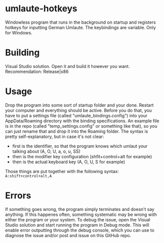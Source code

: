 # umlaute-hotkeys
Windowless program that runs in the background on startup and registers hotkeys for inputting German Umlaute. The keybindings are variable. Only for Windows.

# Building
Visual Studio solution. Open it and build it however you want. Recommendation: Release|x86

# Usage
Drop the program into some sort of startup folder and your done. Restart your computer and everything should be active.
Before you do that, you have to put a settings file (called "umlaute_bindings.config") into your AppData/Roaming directory with the binding specifications.
An example file is in the repo (called "temp_settings.config" or something like that), so you can just rename that and drop it into the Roaming folder.
The syntax is pretty self-explanatory, but in case it's not clear:
  - first is the identifier, so that the program knows which umlaut your talking about (A, O, U, a, o, u, SS)
  - then is the modifier key configuration (shfit+control+alt for example)
  - then is the actual keyboard key (A, O, U, S for example)
  
  Those things are put together with the following syntax: ```A:shift+control+alt,A```

# Errors
If something goes wrong, the program simply terminates and doesn't say anything. If this happenes often, something systematic may be wrong with either the program
or your system. To debug the issue, open the Visual Studio solution and start running the program in Debug mode. This will enable error outputting through the
debug console, which you can use to diagnose the issue and/or post and issue on this GitHub repo.

